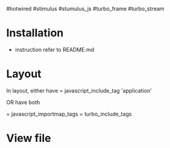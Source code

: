 #hotwired #stimulus #stumulus_js #turbo_frame #turbo_stream

# Installation
* instruction refer to README.md


# Layout

In layout, either have 
= javascript_include_tag 'application' 

OR have both

= javascript_importmap_tags
= turbo_include_tags


# View file

